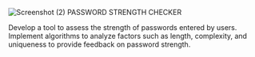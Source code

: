 ![Screenshot (2)](https://github.com/user-attachments/assets/94ee8532-80b1-4175-a6ec-e3db5218bafe)
 PASSWORD STRENGTH CHECKER





Develop a tool to assess the strength of passwords entered by users. Implement
algorithms to analyze factors such as length, complexity, and uniqueness to provide
feedback on password strength.
